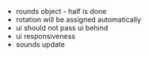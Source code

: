 - rounds object - half is done
- rotation will be assigned automatically
- ui should not pass ui behind
- ui responsiveness
- sounds update
